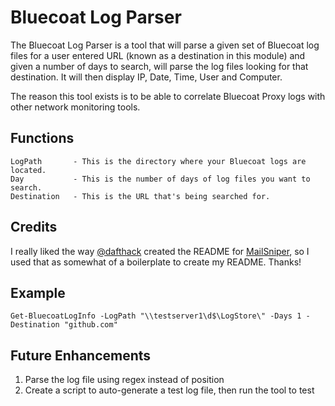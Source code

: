 # Bluecoat Log Parser
The Bluecoat Log Parser is a tool that will parse a given set of Bluecoat log files for a user entered URL (known as a destination in this module) and given a number of days to search, will parse the log files looking for that destination. It will then display IP, Date, Time, User and Computer.

The reason this tool exists is to be able to correlate Bluecoat Proxy logs with other network monitoring tools.

## Functions
```
LogPath       - This is the directory where your Bluecoat logs are located.
Day           - This is the number of days of log files you want to search.
Destination   - This is the URL that's being searched for.
```

## Credits
I really liked the way [@dafthack](https://github.com/dafthack) created the README for [MailSniper](https://github.com/dafthack/mailsniper), so I used that as somewhat of a boilerplate to create my README. Thanks!

## Example
```
Get-BluecoatLogInfo -LogPath "\\testserver1\d$\LogStore\" -Days 1 -Destination "github.com"
```

## Future Enhancements
1. Parse the log file using regex instead of position
2. Create a script to auto-generate a test log file, then run the tool to test 

